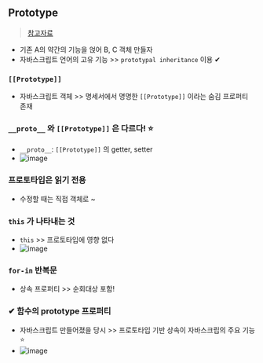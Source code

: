 ## Prototype
> [참고자료](https://ko.javascript.info/prototype-inheritance)
- 기존 A의 약간의 기능을 얹어 B, C 객체 만들자
- 자바스크립트 언어의 고유 기능 >> `prototypal inheritance` 이용 ✔

### `[[Prototype]]`
- 자바스크립트 객체 >> 명세서에서 명명한 `[[Prototype]]` 이라는 숨김 프로퍼티 존재

### `__proto__` 와 `[[Prototype]]` 은 다르다! ⭐
- `__proto__`: `[[Prototype]]` 의 getter, setter 
- ![image](https://user-images.githubusercontent.com/61215550/178185992-4b81ad16-dc1c-4cbe-bdd1-36a3dc5cc67c.png)

### 프로토타입은 읽기 전용
- 수정할 때는 직접 객체로 ~

### `this` 가 나타내는 것
- `this` >> 프로토타입에 영향 없다
- ![image](https://user-images.githubusercontent.com/61215550/178186744-dc0132b1-8d9d-41e1-b666-964c35ecec54.png)

### `for-in` 반복문
- 상속 프로퍼티 >> 순회대상 포함!

### ✔ 함수의 prototype 프로퍼티
- 자바스크립트 만들어졌을 당시 >> 프로토타입 기반 상속이 자바스크립의 주요 기능 ⭐
- ![image](https://user-images.githubusercontent.com/61215550/178187300-9914481f-30b3-4e60-a033-6655721c9aa4.png)
